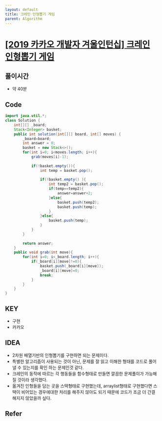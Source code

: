 ```yaml
---
layout: default
title: 크레인 인형뽑기 게임
parent: Algorithm
---
```


# <a href="https://programmers.co.kr/learn/courses/30/lessons/64061">[2019 카카오 개발자 겨울인턴십] 크레인 인형뽑기 게임
</a>


## 풀이시간
- 약 40분
  

## Code

```java
import java.util.*;
class Solution {
    int[][] _board;
    Stack<Integer> basket;
    public int solution(int[][] board, int[] moves) {
        _board=board;
        int answer = 0;
        basket = new Stack<>();
        for(int i=0; i<moves.length; i++){
            grab(moves[i]-1);
           
            if(!basket.empty()){
                int temp = basket.pop();
                
                if(!basket.empty() ){
                    int temp2 = basket.pop();
                    if(temp==temp2){
                        answer=answer+2;
                    }else{
                        basket.push(temp2);
                        basket.push(temp);
                    }
                }else{
                    basket.push(temp);
                }
            }
        }
       
        return answer;
    }
    public void grab(int move){
        for(int i=0; i<_board.length; i++){
            if(_board[i][move]!=0){
                basket.push(_board[i][move]);
                _board[i][move]=0;
                break;
            }
        }
    }
}
```

## KEY
- 구현
- 카카오


## IDEA

- 2차원 배열기반의 인형뽑기를 구현하면 되는 문제이다.
- 특별한 알고리즘이 사용되는 것이 아닌, 문제를 잘 읽고 이해한 형태를 코드로 풀어낼 수 있는지를 확인 하는 문제인것 같다.
- 크레인의 동작에 따르는 각 행동들을 함수형태로 만들면 깔끔한 문제풀이가 가능해질 것이라 생각했다.
- 옮겨진 인형들을 담는 곳을 스택형태로 구현했는데, arraylist형태로 구현했다면 스택이 비어있는 경우에대한 처리를 해주지 않아도 되기 때문에 코드가 조금 더 간결해지지 않았을까 싶다.
## Refer




